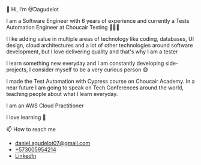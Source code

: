 👋 Hi, I’m @Dagudelot

I am a Software Engineer with 6 years of experience and currently a Tests Automation Engineer at Choucair Testing 🧑🏼‍💻

I like adding value in multiple areas of technology like coding, databases, UI design, cloud architectures and a lot of other technologies around software development, but I love delivering quality and that's why I am a tester

I learn something new everyday and I am constantly developing side-projects, I consider myself to be a very curious person 😄

I made the Test Automation with Cypress course on Choucair Academy.
In a near future I am going to speak on Tech Conferences around the world, teaching people about what I learn everyday.

I am an AWS Cloud Practitioner 

I love learning 💞️

📫 How to reach me
- daniel.agudelot07@gmail.com
- [+573005954214](https://api.whatsapp.com/send?phone=573005954214)
- [LinkedIn](https://linkedin.com/in/dagudelot)
